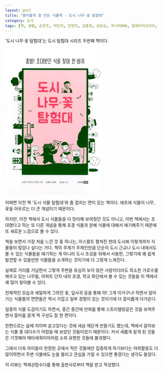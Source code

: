 ```yaml
---
layout: post
title: "흥미롭게 잘 만든 식물책 - 도시 나무·꽃 탐험대"
category: 도서
tags: [책, 생물, 손연주, 박민지, 안현지, 김홍희, 김완순, 주니어RHK, 알에이치코리아, 책세상맘수다, 서평]
---
```


'도시 나무·꽃 탐험대'는
도시 탐험대 시리즈 두번째 책이다.

![표지](/images/urban-tree-and-flower-expedition-book-h480.jpg)

어쩌면 이전 책 '도시 식물 탐험대'와 좀 겹치는 면이 있는 책이다.
애초에 식물이 나무, 꽃을 아우르는 더 큰 개념이기 때문이다.

하지만, 이전 책에서 도시 식물들을 다 망라해 보여줬던 것도 아니고,
이번 책에서는 초대했다고 하는 또 다른 개념을 통해
조경 식물과 원예 식물에 대해서 얘기해주기 때문에
또 새로운 느낌으로 볼 수 있다.

책을 보면서 가장 처음 느낀 것 중 하나는,
아스팔트 펼쳐진 현대 도시에 이렇게까지 식물들이 많았나 싶다는 거다.
책의 주제가 주제인만큼
단순히 도시 근교나 도시 내에서도 볼 수 있는 식물들을 얘기하는 게 아니라
도시 조성을 위해서 사용한, 그렇기에 꽤 쉽게 발견할 수 있을만한 식물들을 소개하는 것이기에
더 그렇게 느껴진다.

실제로 거리를 거닐면서 그렇게 주변을 유심히 보지 않은 사람이더라도
최소한 가로수를 채우고 있는 나무들,
아파트 단지 내의 조경,
학교 화단에서 볼 수 있는 것들을
이 책에서 꽤 많이 찾아볼 수 있다.

전체적인 모습과 세밀하게 그려진 꽃, 잎사귀 등을 통해
아! 그게 이거구나! 하면서 알아가는 식물들의 면면들은
역시 가깝고 일부 경험이 있는 것이기에 더 흥미롭게 다가온다.

일종의 식물 도감이기도 하면서,
중간 중간에 만화를 통해 스토리텔링같은 것을 보여주면서
흥미를 끌게 책 구성도 잘 한 편이다.

한편으로는 삶에 치이며 살고있다는 것에 새삼 깨닫게 만들기도 했는데,
책에서 알아보는 식물 중 대다수가 어렸을 때 보았던 것들이었기 때문이다.
커서 새롭게 알게 된 것들은 기껏해야 메타세쿼이아처럼 소위 유명한 것들에 불과했다.

그래서 더욱 아이들이 한정된 곳에서 적은 것들에만 집중하게 하기보다는
야외활동도 더 많이하면서 주변 식물에도 눈을 돌리고 관심을 가질 수 있으면 좋겠다는 생각도 들었다.



<div class="im im-info">
이 리뷰는 책세상맘수다를 통해 출판사로부터 책을 받고 작성했다.
</div>
